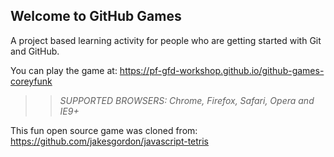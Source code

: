 ## Welcome to GitHub Games

A project based learning activity for people who are getting started with Git and GitHub.

You can play the game at: https://pf-gfd-workshop.github.io/github-games-coreyfunk

>> _*SUPPORTED BROWSERS*: Chrome, Firefox, Safari, Opera and IE9+_

This fun open source game was cloned from: https://github.com/jakesgordon/javascript-tetris
